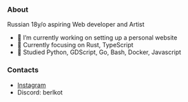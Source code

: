 ### About

Russian 18y/o aspiring Web developer and Artist
- 🔭 I’m currently working on setting up a personal website
- 🌱 Currently focusing on Rust, TypeScript
- 🚩 Studied Python, GDScript, Go, Bash, Docker, Javascript

### Contacts
- [Instagram](https://www.instagram.com/berlkot/)
- Discord: berlkot
